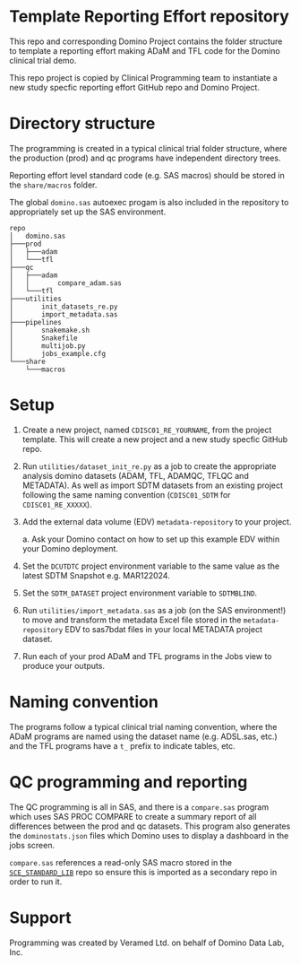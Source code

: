 # Template Reporting Effort repository

This repo and corresponding Domino Project contains the folder structure to template a reporting effort making ADaM and TFL code for the Domino clinical trial demo.

This repo project is copied by Clinical Programming team to instantiate a new study specfic reporting effort GitHub repo and Domino Project.


# Directory structure

The programming is created in a typical clinical trial folder structure, where the production (prod) and qc programs have independent directory trees.

Reporting effort level standard code (e.g. SAS macros) should be stored in the `share/macros` folder.

The global `domino.sas` autoexec progam is also included in the repository to appropriately set up the SAS environment. 

```
repo
│   domino.sas
├───prod
│   ├───adam
│   └───tfl
├───qc
│   ├───adam
│   │       compare_adam.sas
│   └───tfl
├───utilities
│       init_datasets_re.py
│       import_metadata.sas
├───pipelines
│       snakemake.sh
│       Snakefile
│       multijob.py
│       jobs_example.cfg
└───share
    └───macros
```

# Setup

1. Create a new project, named `CDISC01_RE_YOURNAME`, from the project template. This will create a new project and a new study specfic GitHub repo.
1. Run `utilities/dataset_init_re.py` as a job to create the appropriate analysis domino datasets (ADAM, TFL, ADAMQC, TFLQC and METADATA). As well as import SDTM datasets from an existing project following the same naming convention (`CDISC01_SDTM` for `CDISC01_RE_XXXXX`).
1. Add the external data volume (EDV) `metadata-repository` to your project.

     a. Ask your Domino contact on how to set up this example EDV within your Domino deployment. 
1. Set the `DCUTDTC` project environment variable to the same value as the latest SDTM Snapshot e.g. MAR122024.
2. Set the `SDTM_DATASET` project environment variable to `SDTMBLIND`.
1. Run `utilities/import_metadata.sas` as a job (on the SAS environment!) to move and transform the metadata Excel file stored in the `metadata-repository` EDV to sas7bdat files in your local METADATA project dataset.
1. Run each of your prod ADaM and TFL programs in the Jobs view to produce your outputs.

# Naming convention

The programs follow a typical clinical trial naming convention, where the ADaM programs are named using the dataset name (e.g. ADSL.sas, etc.) and the TFL programs have a `t_` prefix to indicate tables, etc.

# QC programming and reporting

The QC programming is all in SAS, and there is a `compare.sas` program which uses SAS PROC COMPARE to create a summary report of all differences between the prod and qc datasets. This program also generates the `dominostats.json` files which Domino uses to display a dashboard in the jobs screen.

`compare.sas` references a read-only SAS macro stored in the [`SCE_STANDARD_LIB`](https://github.com/dominodatalab/SCE_STANDARD_LIB) repo so ensure this is imported as a secondary repo in order to run it.

# Support

Programming was created by Veramed Ltd. on behalf of Domino Data Lab, Inc.
